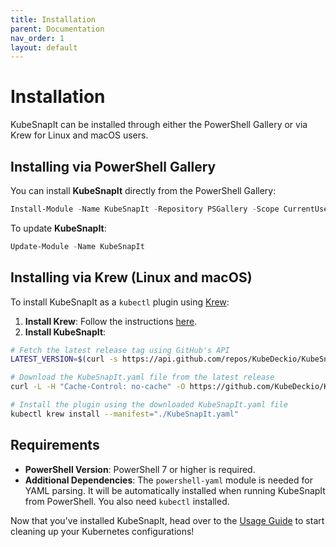 ```yaml
---
title: Installation
parent: Documentation
nav_order: 1
layout: default
---
```


# Installation

KubeSnapIt can be installed through either the PowerShell Gallery or via Krew for Linux and macOS users.

## Installing via PowerShell Gallery

You can install **KubeSnapIt** directly from the PowerShell Gallery:

```powershell
Install-Module -Name KubeSnapIt -Repository PSGallery -Scope CurrentUser
```

To update **KubeSnapIt**:

```powershell
Update-Module -Name KubeSnapIt
```

## Installing via Krew (Linux and macOS)

To install KubeSnapIt as a `kubectl` plugin using [Krew](https://krew.sigs.k8s.io/):

1. **Install Krew**: Follow the instructions [here](https://krew.sigs.k8s.io/docs/user-guide/setup/install/).
2. **Install KubeSnapIt**: 

```bash
# Fetch the latest release tag using GitHub's API
LATEST_VERSION=$(curl -s https://api.github.com/repos/KubeDeckio/KubeSnapIt/releases/latest | grep '"tag_name"' | sed -E 's/.*"([^"]+)".*/\1/')

# Download the KubeSnapIt.yaml file from the latest release
curl -L -H "Cache-Control: no-cache" -O https://github.com/KubeDeckio/KubeSnapIt/releases/download/$LATEST_VERSION/KubeSnapIt.yaml

# Install the plugin using the downloaded KubeSnapIt.yaml file
kubectl krew install --manifest="./KubeSnapIt.yaml"
```

## Requirements

- **PowerShell Version**: PowerShell 7 or higher is required.
- **Additional Dependencies**: The `powershell-yaml` module is needed for YAML parsing. It will be automatically installed when running KubeSnapIt from PowerShell. You also need `kubectl` installed.

Now that you've installed KubeSnapIt, head over to the [Usage Guide](/docs/usage) to start cleaning up your Kubernetes configurations!